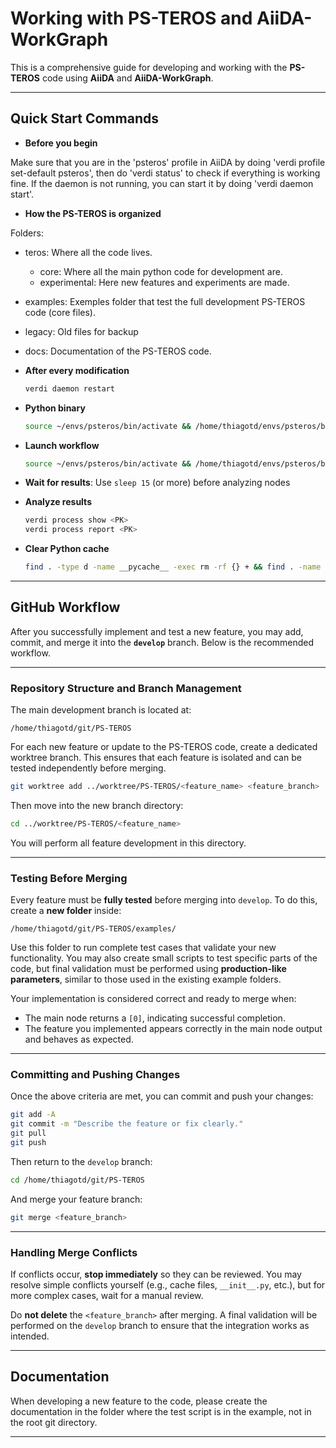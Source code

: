 # Working with PS-TEROS and AiiDA-WorkGraph

This is a comprehensive guide for developing and working with the **PS-TEROS** code using **AiiDA** and **AiiDA-WorkGraph**.

---

## Quick Start Commands

* **Before you begin**

Make sure that you are in the 'psteros' profile in AiiDA by doing 'verdi profile set-default psteros', then do 'verdi status' to check if everything is working fine.
If the daemon is not running, you can start it by doing 'verdi daemon start'.

* **How the PS-TEROS is organized**

Folders:
* teros: Where all the code lives.
  * core: Where all the main python code for development are.
  * experimental: Here new features and experiments are made.
* examples: Exemples folder that test the full development PS-TEROS code (core files).
* legacy: Old files for backup
* docs: Documentation of the PS-TEROS code.

* **After every modification**

  ```bash
  verdi daemon restart
  ```

* **Python binary**

  ```bash
  source ~/envs/psteros/bin/activate && /home/thiagotd/envs/psteros/bin/python
  ```

* **Launch workflow**

  ```bash
  source ~/envs/psteros/bin/activate && /home/thiagotd/envs/psteros/bin/python /home/thiagotd/git/PS-TEROS/examples/vasp/update_psteros/psteros_vasp.py
  ```

* **Wait for results**: Use `sleep 15` (or more) before analyzing nodes

* **Analyze results**

  ```bash
  verdi process show <PK>
  verdi process report <PK>
  ```

* **Clear Python cache**

  ```bash
  find . -type d -name __pycache__ -exec rm -rf {} + && find . -name "*.pyc" -delete
  ```

---

## GitHub Workflow

After you successfully implement and test a new feature, you may add, commit, and merge it into the **`develop`** branch. Below is the recommended workflow.

---

### Repository Structure and Branch Management

The main development branch is located at:

```
/home/thiagotd/git/PS-TEROS
```

For each new feature or update to the PS-TEROS code, create a dedicated worktree branch. This ensures that each feature is isolated and can be tested independently before merging.

```bash
git worktree add ../worktree/PS-TEROS/<feature_name> <feature_branch>
```

Then move into the new branch directory:

```bash
cd ../worktree/PS-TEROS/<feature_name>
```

You will perform all feature development in this directory.

---

### Testing Before Merging

Every feature must be **fully tested** before merging into `develop`.
To do this, create a **new folder** inside:

```
/home/thiagotd/git/PS-TEROS/examples/
```

Use this folder to run complete test cases that validate your new functionality. You may also create small scripts to test specific parts of the code, but final validation must be performed using **production-like parameters**, similar to those used in the existing example folders.

Your implementation is considered correct and ready to merge when:

* The main node returns a `[0]`, indicating successful completion.
* The feature you implemented appears correctly in the main node output and behaves as expected.

---

### Committing and Pushing Changes

Once the above criteria are met, you can commit and push your changes:

```bash
git add -A
git commit -m "Describe the feature or fix clearly."
git pull
git push
```

Then return to the `develop` branch:

```bash
cd /home/thiagotd/git/PS-TEROS
```

And merge your feature branch:

```bash
git merge <feature_branch>
```

---

### Handling Merge Conflicts

If conflicts occur, **stop immediately** so they can be reviewed.
You may resolve simple conflicts yourself (e.g., cache files, `__init__.py`, etc.), but for more complex cases, wait for a manual review.

Do **not delete** the `<feature_branch>` after merging.
A final validation will be performed on the `develop` branch to ensure that the integration works as intended.

---

## Documentation

When developing a new feature to the code, please create the documentation in the folder where the test script is in the example, not in the root git directory.

---